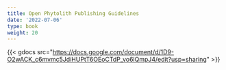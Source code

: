 ```yaml
---
title: Open Phytolith Publishing Guidelines
date: '2022-07-06'
type: book
weight: 20
---
```


{{< gdocs src="https://docs.google.com/document/d/1D9-O2wACK_c6mvmc5JdiHUPtT6OEoCTdP_vo6lQmpJ4/edit?usp=sharing" >}}


